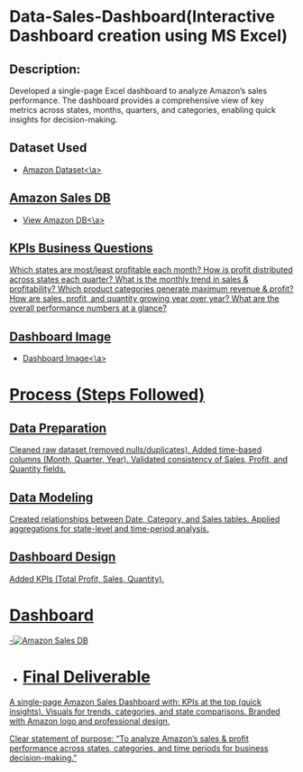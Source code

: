 # Data-Sales-Dashboard(Interactive Dashboard creation using MS Excel)
## Description:
Developed a single-page Excel dashboard to analyze Amazon’s sales performance. The dashboard provides a comprehensive view of key metrics across states, months, quarters, and categories, enabling quick insights for decision-making.

## Dataset Used

- <a href="https://github.com/Kajal1985/Data-Sales-Dashboard/blob/main/AMAZON%20DATA-SET%20USED.xlsx">Amazon Dataset<\a>

## Amazon Sales DB
- <a href="https://github.com/Kajal1985/Data-Sales-Dashboard/blob/main/Amazon%20Data_%20Sales%20Dashboard.xlsx">View Amazon DB<\a>
  

## KPIs Business Questions 
Which states are most/least profitable each month?
How is profit distributed across states each quarter?
What is the monthly trend in sales & profitability?
Which product categories generate maximum revenue & profit?
How are sales, profit, and quantity growing year over year?
What are the overall performance numbers at a glance?

## Dashboard Image

-  <a href="https://github.com/Kajal1985/Data-Sales-Dashboard/blob/main/Amazon%20Sales%20DB.jpg">Dashboard Image<\a>

# Process (Steps Followed)
## Data Preparation
Cleaned raw dataset (removed nulls/duplicates).
Added time-based columns (Month, Quarter, Year).
Validated consistency of Sales, Profit, and Quantity fields.
## Data Modeling
Created relationships between Date, Category, and Sales tables.
Applied aggregations for state-level and time-period analysis.
## Dashboard Design
Added KPIs (Total Profit, Sales, Quantity).


# Dashboard 

-![Amazon Sales DB](https://github.com/user-attachments/assets/6a151529-872d-4d48-9909-dd7c18a8fe45)

- # Final Deliverable
A single-page Amazon Sales Dashboard with:
KPIs at the top (quick insights).
Visuals for trends, categories, and state comparisons.
Branded with Amazon logo and professional design.

Clear statement of purpose: “To analyze  Amazon’s sales & profit performance across states, categories, and time periods for business decision-making.”

